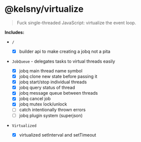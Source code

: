 # @kelsny/virtualize

> Fuck single-threaded JavaScript: virtualize the event loop.

**Includes:**

-   `/`

    -   [x] builder api to make creating a jobq not a pita

-   `JobQueue` - delegates tasks to virtual threads easily

    -   [x] jobq main thread name symbol
    -   [x] jobq clone new state before passing it
    -   [x] jobq start/stop individual threads
    -   [x] jobq query status of thread
    -   [x] jobq message queue between threads
    -   [x] jobq cancel job
    -   [x] jobq mutex lock/unlock
    -   [ ] catch intentionally thrown errors
    -   [ ] jobq plugin system (superjson)

-   `Virtualized`

    -   [x] virtualized setInterval and setTimeout

